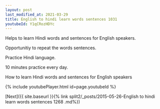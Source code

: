 ```yaml
---
layout: post
last_modified_at: 2021-03-29
title: English to hindi learn words sentences 1031 
youtubeId: Y1qCRozHDYc
---
```

 
 
Helps to learn Hindi words and sentences for English speakers.

Opportunitiy to repeat the words sentences. 

Practice Hindi language. 
 
10 minutes practice every day. 
 
How to learn Hindi words and sentences for English speakers 
 
{% include youtubePlayer.html id=page.youtubeId %}
 
 
[Next]({{ site.baseurl }}{% link  split2/_posts/2015-05-26-English to hindi learn words sentences 1268 .md%})
 
